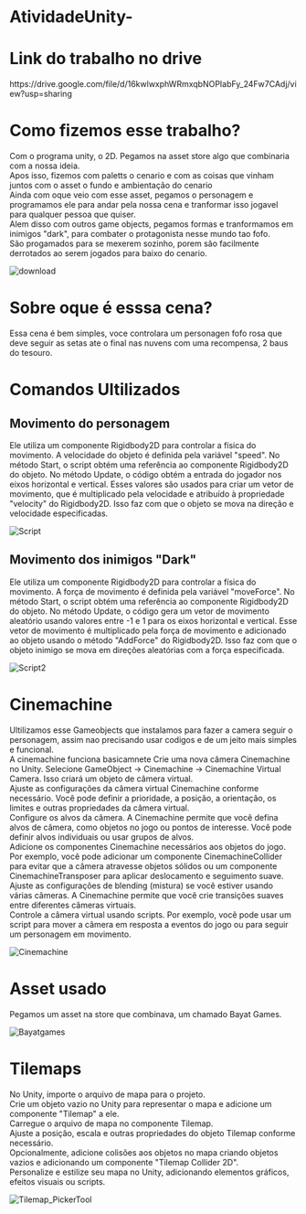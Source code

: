# AtividadeUnity-
<h1>Link do trabalho no drive</h1> 
https://drive.google.com/file/d/16kwlwxphWRmxqbNOPIabFy_24Fw7CAdj/view?usp=sharing
<H1>Como fizemos esse trabalho?</H1>
Com o programa unity, o 2D.  Pegamos na asset store algo que combinaria com a nossa ideia.<br>
Apos isso, fizemos com paletts o cenario e com as coisas que vinham juntos com o asset o fundo e ambientação do cenario<br>
Ainda com oque veio com esse asset,  pegamos o personagem e programamos ele para andar pela nossa cena e tranformar isso jogavel<br> 
para qualquer pessoa que quiser.<br>
Alem disso com outros game objects, pegamos formas e tranformamos em inimigos "dark", para combater o protagonista nesse mundo tao fofo.<br> 
São progamados para se mexerem sozinho, porem são facilmente derrotados ao serem jogados para baixo do cenario.

![download](https://github.com/Nickolas-Garciaa/AtividadeUnity-/assets/128262640/08975ea0-6ea3-4212-a934-f1d37bab14f4)


<h1>Sobre oque é esssa cena?</h1>
Essa cena  é bem simples, voce controlara um personagen fofo rosa que deve seguir as setas ate o final nas nuvens com uma recompensa, 2 baus do tesouro.<br>
<h1>Comandos Ultilizados</h1>
<h2>Movimento do personagem</h2>
Ele utiliza um componente Rigidbody2D para controlar a física do movimento. A velocidade do objeto é definida pela variável "speed". No método Start, o script obtém uma referência ao componente Rigidbody2D do objeto. No método Update, o código obtém a entrada do jogador nos eixos horizontal e vertical. Esses valores são usados para criar um vetor de movimento, que é multiplicado pela velocidade e atribuído à propriedade "velocity" do Rigidbody2D. Isso faz com que o objeto se mova na direção e velocidade especificadas.

![Script](https://github.com/Nickolas-Garciaa/AtividadeUnity-/assets/128262640/2706835c-c02f-4496-97dc-c0dfae687019)


<h2>Movimento dos inimigos "Dark"</h2>
Ele utiliza um componente Rigidbody2D para controlar a física do movimento. A força de movimento é definida pela variável "moveForce". No método Start, o script obtém uma referência ao componente Rigidbody2D do objeto. No método Update, o código gera um vetor de movimento aleatório usando valores entre -1 e 1 para os eixos horizontal e vertical. Esse vetor de movimento é multiplicado pela força de movimento e adicionado ao objeto usando o método "AddForce" do Rigidbody2D. Isso faz com que o objeto inimigo se mova em direções aleatórias com a força especificada.

![Script2](https://github.com/Nickolas-Garciaa/AtividadeUnity-/assets/128262640/d5943a6e-1ffc-476f-b619-fe26e3965eb3)

<h1>Cinemachine</h1>
Ultilizamos esse Gameobjects que instalamos para fazer a camera seguir o personagem, assim nao precisando usar codigos e de um jeito mais simples e funcional.<br>
A cinemachine funciona basicamnete Crie uma nova câmera Cinemachine no Unity. Selecione GameObject -> Cinemachine -> Cinemachine Virtual Camera. Isso criará um objeto de câmera virtual.<br>
Ajuste as configurações da câmera virtual Cinemachine conforme necessário. Você pode definir a prioridade, a posição, a orientação, os limites e outras propriedades da câmera virtual.<br>
Configure os alvos da câmera. A Cinemachine permite que você defina alvos de câmera, como objetos no jogo ou pontos de interesse. Você pode definir alvos individuais ou usar grupos de alvos.<br>
Adicione os componentes Cinemachine necessários aos objetos do jogo. Por exemplo, você pode adicionar um componente CinemachineCollider para evitar que a câmera atravesse objetos sólidos ou um componente CinemachineTransposer para aplicar deslocamento e seguimento suave.<br>
Ajuste as configurações de blending (mistura) se você estiver usando várias câmeras. A Cinemachine permite que você crie transições suaves entre diferentes câmeras virtuais.<br>
Controle a câmera virtual usando scripts. Por exemplo, você pode usar um script para mover a câmera em resposta a eventos do jogo ou para seguir um personagem em movimento.<br>

![Cinemachine](https://github.com/Nickolas-Garciaa/AtividadeUnity-/assets/128262640/de029af0-a567-41be-8f49-17680972b38b)

<H1>Asset usado</H1>
Pegamos um asset na store que combinava, um chamado Bayat Games.

![Bayatgames](https://github.com/Nickolas-Garciaa/AtividadeUnity-/assets/128262640/a3d25ca1-bb66-48c5-abd8-57396b3a083e)

<h1>Tilemaps</h1>
No Unity, importe o arquivo de mapa para o projeto.<br>
Crie um objeto vazio no Unity para representar o mapa e adicione um componente "Tilemap" a ele.<br>
Carregue o arquivo de mapa no componente Tilemap.<br>
Ajuste a posição, escala e outras propriedades do objeto Tilemap conforme necessário.<br>
Opcionalmente, adicione colisões aos objetos no mapa criando objetos vazios e adicionando um componente "Tilemap Collider 2D".<br>
Personalize e estilize seu mapa no Unity, adicionando elementos gráficos, efeitos visuais ou scripts.<br>

![Tilemap_PickerTool](https://github.com/Nickolas-Garciaa/AtividadeUnity-/assets/128262640/eb6a6835-5445-4443-b8fc-5f28dbcb67d3)
